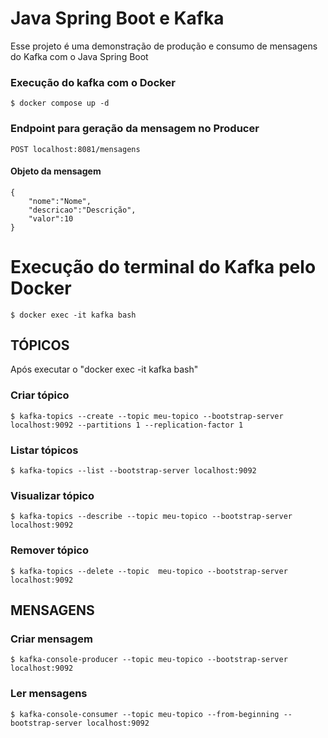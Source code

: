 
# Java Spring Boot e Kafka

Esse projeto é uma demonstração de produção e consumo de mensagens do Kafka com o Java Spring Boot

### Execução do kafka com o Docker

    $ docker compose up -d

### Endpoint para geração da mensagem no Producer

    POST localhost:8081/mensagens

#### Objeto da mensagem

    {
        "nome":"Nome",
        "descricao":"Descrição",
        "valor":10
    }

# Execução do terminal do Kafka pelo Docker 

    $ docker exec -it kafka bash

## TÓPICOS
Após executar o "docker exec -it kafka bash"

### Criar tópico

    $ kafka-topics --create --topic meu-topico --bootstrap-server localhost:9092 --partitions 1 --replication-factor 1

### Listar tópicos

    $ kafka-topics --list --bootstrap-server localhost:9092

### Visualizar tópico

    $ kafka-topics --describe --topic meu-topico --bootstrap-server localhost:9092

### Remover tópico

    $ kafka-topics --delete --topic  meu-topico --bootstrap-server localhost:9092

## MENSAGENS
### Criar mensagem

    $ kafka-console-producer --topic meu-topico --bootstrap-server localhost:9092

### Ler mensagens

    $ kafka-console-consumer --topic meu-topico --from-beginning --bootstrap-server localhost:9092
